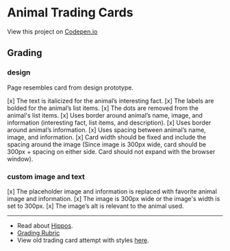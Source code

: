 
# Animal Trading Cards 

View this project on [Codepen.io](https://codepen.io/tvs/live/LQYqxv)

## Grading

### design

Page resembles card from design prototype.

[x] The text is italicized for the animal’s interesting fact.
[x] The labels are bolded for the animal’s list items.
[x] The dots are removed from the animal's list items.
[x] Uses border around animal’s name, image, and information (interesting fact, list items, and description).
[x] Uses border around animal’s information.
[x] Uses spacing between animal’s name, image, and information.
[x] Card width should be fixed and include the spacing around the image (Since image is 300px wide, card should be 300px + spacing on either side. Card should not expand with the browser window).

### custom image and text

[x] The placeholder image and information is replaced with favorite animal image and information.
[x] The image is 300px wide or the image's width is set to 300px.
[x] The image’s alt is relevant to the animal used.

--- 

- Read about [Hippos](https://en.wikipedia.org/wiki/Hippopotamus).
- [Grading Rubric](https://review.udacity.com/#!/rubrics/151/view)
- View old trading card attempt with styles [here](https://codepen.io/tvs/full/XVPmWK/).

